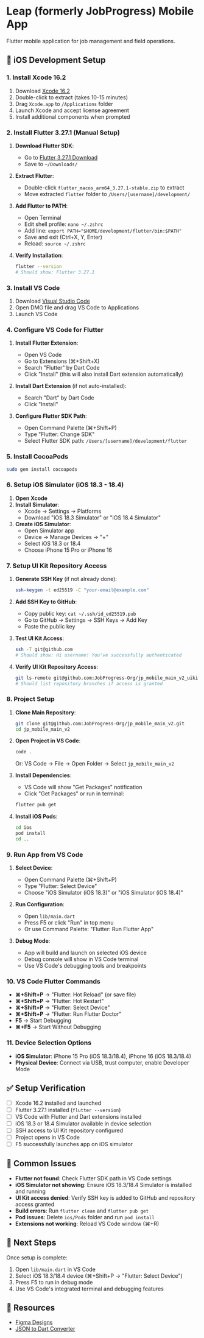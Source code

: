 # Leap (formerly JobProgress) Mobile App

Flutter mobile application for job management and field operations.

## 📱 iOS Development Setup

### 1. Install Xcode 16.2
1. Download [Xcode 16.2](https://developer.apple.com/services-account/download?path=/Developer_Tools/Xcode_16.2/Xcode_16.2.xip)
2. Double-click to extract (takes 10-15 minutes)
3. Drag `Xcode.app` to `/Applications` folder
4. Launch Xcode and accept license agreement
5. Install additional components when prompted

### 2. Install Flutter 3.27.1 (Manual Setup)
1. **Download Flutter SDK**:
   - Go to [Flutter 3.27.1 Download](https://storage.googleapis.com/flutter_infra_release/releases/stable/macos/flutter_macos_arm64_3.27.1-stable.zip)
   - Save to `~/Downloads/`

2. **Extract Flutter**:
   - Double-click `flutter_macos_arm64_3.27.1-stable.zip` to extract
   - Move extracted `flutter` folder to `/Users/[username]/development/`

3. **Add Flutter to PATH**:
   - Open Terminal
   - Edit shell profile: `nano ~/.zshrc`
   - Add line: `export PATH="$HOME/development/flutter/bin:$PATH"`
   - Save and exit (Ctrl+X, Y, Enter)
   - Reload: `source ~/.zshrc`

4. **Verify Installation**:
   ```bash
   flutter --version
   # Should show: Flutter 3.27.1
   ```

### 3. Install VS Code
1. Download [Visual Studio Code](https://code.visualstudio.com/download)
2. Open DMG file and drag VS Code to Applications
3. Launch VS Code

### 4. Configure VS Code for Flutter
1. **Install Flutter Extension**:
   - Open VS Code
   - Go to Extensions (⌘+Shift+X)
   - Search "Flutter" by Dart Code
   - Click "Install" (this will also install Dart extension automatically)

2. **Install Dart Extension** (if not auto-installed):
   - Search "Dart" by Dart Code
   - Click "Install"

3. **Configure Flutter SDK Path**:
   - Open Command Palette (⌘+Shift+P)
   - Type "Flutter: Change SDK"
   - Select Flutter SDK path: `/Users/[username]/development/flutter`

### 5. Install CocoaPods
```bash
sudo gem install cocoapods
```

### 6. Setup iOS Simulator (iOS 18.3 - 18.4)
1. **Open Xcode**
2. **Install Simulator**:
   - Xcode → Settings → Platforms
   - Download "iOS 18.3 Simulator" or "iOS 18.4 Simulator"
3. **Create iOS Simulator**:
   - Open Simulator app
   - Device → Manage Devices → "+"
   - Select iOS 18.3 or 18.4
   - Choose iPhone 15 Pro or iPhone 16

### 7. Setup UI Kit Repository Access
1. **Generate SSH Key** (if not already done):
   ```bash
   ssh-keygen -t ed25519 -C "your-email@example.com"
   ```

2. **Add SSH Key to GitHub**:
   - Copy public key: `cat ~/.ssh/id_ed25519.pub`
   - Go to GitHub → Settings → SSH Keys → Add Key
   - Paste the public key

3. **Test UI Kit Access**:
   ```bash
   ssh -T git@github.com
   # Should show: Hi username! You've successfully authenticated
   ```

4. **Verify UI Kit Repository Access**:
   ```bash
   git ls-remote git@github.com:JobProgress-Org/jp_mobile_main_v2_uikit.git
   # Should list repository branches if access is granted
   ```

### 8. Project Setup
1. **Clone Main Repository**:
   ```bash
   git clone git@github.com:JobProgress-Org/jp_mobile_main_v2.git
   cd jp_mobile_main_v2
   ```

2. **Open Project in VS Code**:
   ```bash
   code .
   ```
   Or: VS Code → File → Open Folder → Select `jp_mobile_main_v2`

3. **Install Dependencies**:
   - VS Code will show "Get Packages" notification
   - Click "Get Packages" or run in terminal:
   ```bash
   flutter pub get
   ```

4. **Install iOS Pods**:
   ```bash
   cd ios
   pod install
   cd ..
   ```

### 9. Run App from VS Code
1. **Select Device**:
   - Open Command Palette (⌘+Shift+P)
   - Type "Flutter: Select Device"
   - Choose "iOS Simulator (iOS 18.3)" or "iOS Simulator (iOS 18.4)"

2. **Run Configuration**:
   - Open `lib/main.dart`
   - Press F5 or click "Run" in top menu
   - Or use Command Palette: "Flutter: Run Flutter App"

3. **Debug Mode**:
   - App will build and launch on selected iOS device
   - Debug console will show in VS Code terminal
   - Use VS Code's debugging tools and breakpoints

### 10. VS Code Flutter Commands
- **⌘+Shift+P** → "Flutter: Hot Reload" (or save file)
- **⌘+Shift+P** → "Flutter: Hot Restart"
- **⌘+Shift+P** → "Flutter: Select Device"
- **⌘+Shift+P** → "Flutter: Run Flutter Doctor"
- **F5** → Start Debugging
- **⌘+F5** → Start Without Debugging

### 11. Device Selection Options
- **iOS Simulator**: iPhone 15 Pro (iOS 18.3/18.4), iPhone 16 (iOS 18.3/18.4)
- **Physical Device**: Connect via USB, trust computer, enable Developer Mode

## ✅ Setup Verification
- [ ] Xcode 16.2 installed and launched
- [ ] Flutter 3.27.1 installed (`flutter --version`)
- [ ] VS Code with Flutter and Dart extensions installed
- [ ] iOS 18.3 or 18.4 Simulator available in device selection
- [ ] SSH access to UI Kit repository configured
- [ ] Project opens in VS Code
- [ ] F5 successfully launches app on iOS simulator

## 🐛 Common Issues
- **Flutter not found**: Check Flutter SDK path in VS Code settings
- **iOS Simulator not showing**: Ensure iOS 18.3/18.4 Simulator is installed and running
- **UI Kit access denied**: Verify SSH key is added to GitHub and repository access granted
- **Build errors**: Run `flutter clean` and `flutter pub get`
- **Pod issues**: Delete `ios/Pods` folder and run `pod install`
- **Extensions not working**: Reload VS Code window (⌘+R)

## 🎯 Next Steps
Once setup is complete:
1. Open `lib/main.dart` in VS Code
2. Select iOS 18.3/18.4 device (⌘+Shift+P → "Flutter: Select Device")
3. Press F5 to run in debug mode
4. Use VS Code's integrated terminal and debugging features

## 🔗 Resources
- [Figma Designs](https://www.figma.com/file/FF8gqNuivALigMbjHEuk15/JP-Flutter-App-2021?node-id=6%3A30)
- [JSON to Dart Converter](https://javiercbk.github.io/json_to_dart/)
